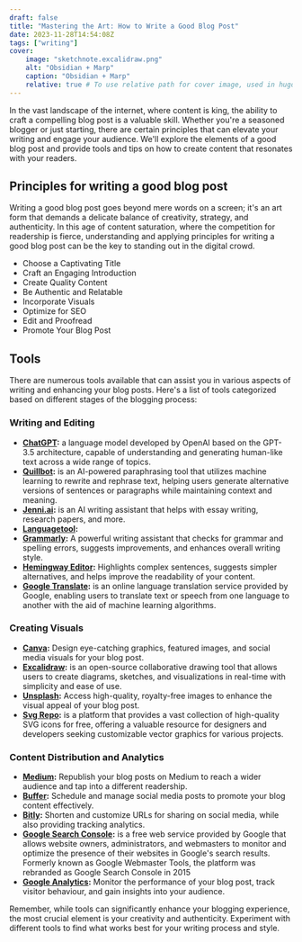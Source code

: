 ```yaml
---
draft: false
title: "Mastering the Art: How to Write a Good Blog Post"
date: 2023-11-28T14:54:08Z
tags: ["writing"]
cover:
    image: "sketchnote.excalidraw.png"
    alt: "Obsidian + Marp"
    caption: "Obsidian + Marp"
    relative: true # To use relative path for cover image, used in hugo Page-bundles
---
```


In the vast landscape of the internet, where content is king, the ability to craft a compelling blog post is a valuable skill. Whether you're a seasoned blogger or just starting, there are certain principles that can elevate your writing and engage your audience. We'll explore the elements of a good blog post and provide tools and tips on how to create content that resonates with your readers.

## Principles for writing a good blog post

Writing a good blog post goes beyond mere words on a screen; it's an art form that demands a delicate balance of creativity, strategy, and authenticity. In this age of content saturation, where the competition for readership is fierce, understanding and applying principles for writing a good blog post can be the key to standing out in the digital crowd.

- Choose a Captivating Title
- Craft an Engaging Introduction
- Create Quality Content
- Be Authentic and Relatable
- Incorporate Visuals
- Optimize for SEO
- Edit and Proofread
- Promote Your Blog Post

## Tools

There are numerous tools available that can assist you in various aspects of writing and enhancing your blog posts. Here's a list of tools categorized based on different stages of the blogging process:

### Writing and Editing

- **[ChatGPT](https://chat.openai.com):** a language model developed by OpenAI based on the GPT-3.5 architecture, capable of understanding and generating human-like text across a wide range of topics.
- **[Quillbot](https://quillbot.com/):**  is an AI-powered paraphrasing tool that utilizes machine learning to rewrite and rephrase text, helping users generate alternative versions of sentences or paragraphs while maintaining context and meaning.
- **[Jenni.ai](https://app.jenni.ai/):** is an AI writing assistant that helps with essay writing, research papers, and more.
- **[Languagetool](https://languagetool.org/editor):**
- **[Grammarly](https://app.grammarly.com/):** A powerful writing assistant that checks for grammar and spelling errors, suggests improvements, and enhances overall writing style.
- **[Hemingway Editor](https://hemingwayapp.com/):** Highlights complex sentences, suggests simpler alternatives, and helps improve the readability of your content.
- **[Google Translate](https://translate.google.it):**  is an online language translation service provided by Google, enabling users to translate text or speech from one language to another with the aid of machine learning algorithms.

### Creating Visuals

- **[Canva](https://www.canva.com):** Design eye-catching graphics, featured images, and social media visuals for your blog post.
- **[Excalidraw](https://excalidraw.com):** is an open-source collaborative drawing tool that allows users to create diagrams, sketches, and visualizations in real-time with simplicity and ease of use.
- **[Unsplash](https://unsplash.com/):** Access high-quality, royalty-free images to enhance the visual appeal of your blog post.
- **[Svg Repo](https://www.svgrepo.com/):** is a platform that provides a vast collection of high-quality SVG icons for free, offering a valuable resource for designers and developers seeking customizable vector graphics for various projects.

### Content Distribution and Analytics

- **[Medium](https://medium.com/):** Republish your blog posts on Medium to reach a wider audience and tap into a different readership.
- **[Buffer](https://publish.buffer.com):** Schedule and manage social media posts to promote your blog content effectively.
- **[Bitly](https://bitly.com/):** Shorten and customize URLs for sharing on social media, while also providing tracking analytics.
- **[Google Search Console](https://search.google.com/search-console):**  is a free web service provided by Google that allows website owners, administrators, and webmasters to monitor and optimize the presence of their websites in Google's search results. Formerly known as Google Webmaster Tools, the platform was rebranded as Google Search Console in 2015
- **[Google Analytics](https://marketingplatform.google.com/home):** Monitor the performance of your blog post, track visitor behaviour, and gain insights into your audience.

Remember, while tools can significantly enhance your blogging experience, the most crucial element is your creativity and authenticity. Experiment with different tools to find what works best for your writing process and style.